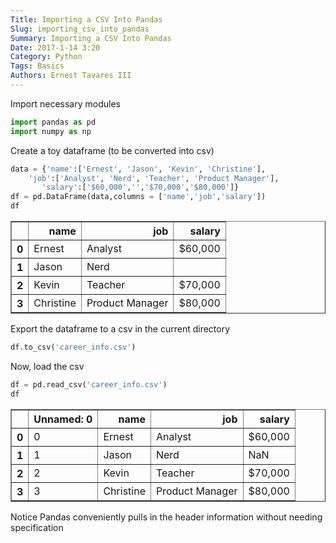 ```yaml
---
Title: Importing a CSV Into Pandas
Slug: importing_csv_into_pandas
Summary: Importing a CSV Into Pandas
Date: 2017-1-14 3:20
Category: Python
Tags: Basics
Authors: Ernest Tavares III
---
```



Import necessary modules


```python
import pandas as pd
import numpy as np
```

Create a toy dataframe (to be converted into csv)


```python
data = {'name':['Ernest', 'Jason', 'Kevin', 'Christine'],
    'job':['Analyst', 'Nerd', 'Teacher', 'Product Manager'],
       'salary':['$60,000','','$70,000','$80,000']}
df = pd.DataFrame(data,columns = ['name','job','salary'])
df
```




<div>
<table border="1" class="dataframe">
  <thead>
    <tr style="text-align: right;">
      <th></th>
      <th>name</th>
      <th>job</th>
      <th>salary</th>
    </tr>
  </thead>
  <tbody>
    <tr>
      <th>0</th>
      <td>Ernest</td>
      <td>Analyst</td>
      <td>$60,000</td>
    </tr>
    <tr>
      <th>1</th>
      <td>Jason</td>
      <td>Nerd</td>
      <td></td>
    </tr>
    <tr>
      <th>2</th>
      <td>Kevin</td>
      <td>Teacher</td>
      <td>$70,000</td>
    </tr>
    <tr>
      <th>3</th>
      <td>Christine</td>
      <td>Product Manager</td>
      <td>$80,000</td>
    </tr>
  </tbody>
</table>
</div>



Export the dataframe to a csv in the current directory


```python
df.to_csv('career_info.csv')
```

Now, load the csv


```python
df = pd.read_csv('career_info.csv')
df
```




<div>
<table border="1" class="dataframe">
  <thead>
    <tr style="text-align: right;">
      <th></th>
      <th>Unnamed: 0</th>
      <th>name</th>
      <th>job</th>
      <th>salary</th>
    </tr>
  </thead>
  <tbody>
    <tr>
      <th>0</th>
      <td>0</td>
      <td>Ernest</td>
      <td>Analyst</td>
      <td>$60,000</td>
    </tr>
    <tr>
      <th>1</th>
      <td>1</td>
      <td>Jason</td>
      <td>Nerd</td>
      <td>NaN</td>
    </tr>
    <tr>
      <th>2</th>
      <td>2</td>
      <td>Kevin</td>
      <td>Teacher</td>
      <td>$70,000</td>
    </tr>
    <tr>
      <th>3</th>
      <td>3</td>
      <td>Christine</td>
      <td>Product Manager</td>
      <td>$80,000</td>
    </tr>
  </tbody>
</table>
</div>



Notice Pandas conveniently pulls in the header information without needing specification
